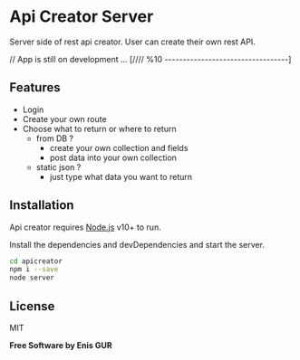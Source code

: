 # Api Creator Server

Server side of rest api creator. User can create their own rest API.

// App is still on development ...
[//// %10 ----------------------------------]

## Features

- Login
- Create your own route
- Choose what to return or where to return
  - from DB ?
    - create your own collection and fields
    - post data into your own collection
  - static json ?
    - just type what data you want to return

## Installation

Api creator requires [Node.js](https://nodejs.org/) v10+ to run.

Install the dependencies and devDependencies and start the server.

```sh
cd apicreator
npm i --save
node server
```

## License

MIT

**Free Software by Enis GUR**

[node.js]: http://nodejs.org
